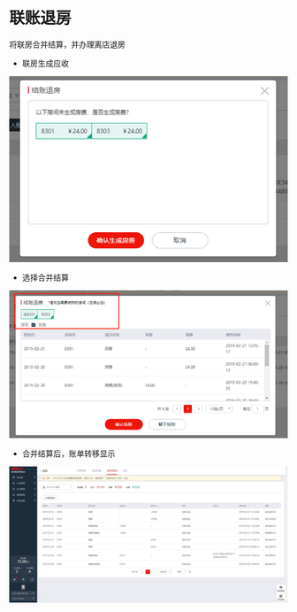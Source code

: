 # 联账退房

将联房合并结算，并办理离店退房

* 联房生成应收

![](../../../.gitbook/assets/image%20%2831%29.png)

* 选择合并结算

![](../../../.gitbook/assets/image%20%28203%29.png)

* 合并结算后，账单转移显示

![](../../../.gitbook/assets/image%20%289%29.png)

